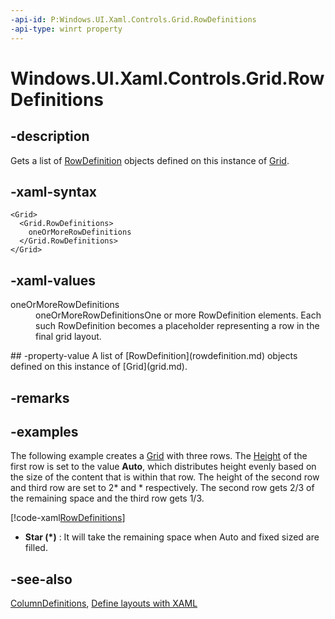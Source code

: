 ```yaml
---
-api-id: P:Windows.UI.Xaml.Controls.Grid.RowDefinitions
-api-type: winrt property
---
```


<!-- Property syntax
public Windows.UI.Xaml.Controls.RowDefinitionCollection RowDefinitions { get; }
-->

# Windows.UI.Xaml.Controls.Grid.RowDefinitions

## -description
Gets a list of [RowDefinition](rowdefinition.md) objects defined on this instance of [Grid](grid.md).



## -xaml-syntax
```xaml
<Grid>
  <Grid.RowDefinitions>
    oneOrMoreRowDefinitions
  </Grid.RowDefinitions>
</Grid>
```


## -xaml-values
<dl><dt>oneOrMoreRowDefinitions</dt><dd>oneOrMoreRowDefinitionsOne or more RowDefinition elements. Each such RowDefinition becomes a placeholder representing a row in the final grid layout.</dd>
</dl>
## -property-value
A list of [RowDefinition](rowdefinition.md) objects defined on this instance of [Grid](grid.md).

## -remarks

## -examples
The following example creates a [Grid](grid.md) with three rows. The [Height](rowdefinition_height.md) of the first row is set to the value **Auto**, which distributes height evenly based on the size of the content that is within that row. The height of the second row and third row are set to 2* and * respectively. The second row gets 2/3 of the remaining space and the third row gets 1/3.



[!code-xaml[RowDefinitions](../windows.ui.xaml/code/GridReferenceSample/csharp/Page.xaml#SnippetRowDefinitions)]

- **Star (*)** : It will take the remaining space when Auto and fixed sized are filled.

## -see-also
[ColumnDefinitions](grid_columndefinitions.md), [Define layouts with XAML](/windows/uwp/layout/layouts-with-xaml)
